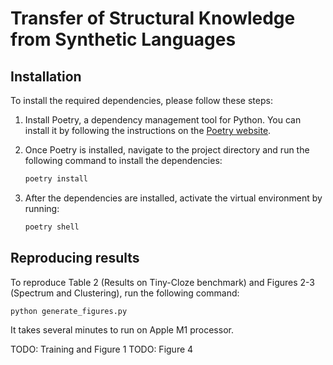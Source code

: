# Transfer of Structural Knowledge from Synthetic Languages

## Installation
To install the required dependencies, please follow these steps:

1. Install Poetry, a dependency management tool for Python. You can install it by following the instructions on the [Poetry website](https://python-poetry.org/docs/#installation).

2. Once Poetry is installed, navigate to the project directory and run the following command to install the dependencies:
   ```bash
   poetry install
   ```

3. After the dependencies are installed, activate the virtual environment by running:
   ```bash
   poetry shell
   ```

## Reproducing results

To reproduce Table 2 (Results on Tiny-Cloze benchmark) and Figures 2-3 (Spectrum and Clustering), run the following command:
```bash
python generate_figures.py
```

It takes several minutes to run on Apple M1 processor.

TODO: Training and Figure 1
TODO: Figure 4
